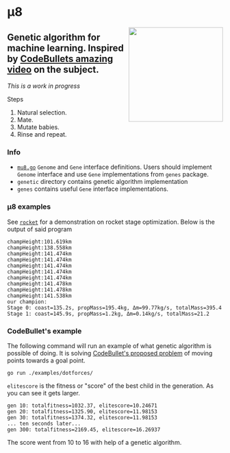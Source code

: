 # μ8

<img align="right" width="220px" src="https://user-images.githubusercontent.com/26156425/147430929-bd9adebd-9c00-4ee2-a5bd-bc8642ee9a82.png">

Genetic algorithm for machine learning. 
Inspired by [CodeBullets amazing video](https://www.youtube.com/watch?v=BOZfhUcNiqk) on the subject.
---
_This is a work in progress_

Steps
1. Natural selection.
2. Mate.
3. Mutate babies.
4. Rinse and repeat.


### Info
* [`mu8.go`](./mu8.go) `Genome` and `Gene` interface definitions. Users should implement `Genome` interface and use `Gene` implementations from `genes` package.
* `genetic` directory contains genetic algorithm implementation
* `genes` contains useful `Gene` interface implementations.

### μ8 examples
See [`rocket`](./examples/rocket/main.go) for a demonstration on rocket stage optimization. 
Below is the output of said program
```
champHeight:101.619km
champHeight:138.558km
champHeight:141.474km
champHeight:141.474km
champHeight:141.474km
champHeight:141.474km
champHeight:141.474km
champHeight:141.478km
champHeight:141.478km
champHeight:141.538km
our champion: 
Stage 0: coast=135.2s, propMass=195.4kg, Δm=99.77kg/s, totalMass=395.4
Stage 1: coast=145.9s, propMass=1.2kg, Δm=0.14kg/s, totalMass=21.2
```

### CodeBullet's example
The following command will run an example of what genetic algorithm is possible of doing.
It is solving [CodeBullet's proposed problem](https://www.youtube.com/watch?v=BOZfhUcNiqk) of moving points 
towards a goal point.
```shell
go run ./examples/dotforces/
```
`elitescore` is the fitness or "score" of the best child in the generation. As you can see it gets larger.

```
gen 10: totalfitness=1032.37, elitescore=10.24671
gen 20: totalfitness=1325.90, elitescore=11.98153
gen 30: totalfitness=1374.32, elitescore=11.98153
... ten seconds later...
gen 300: totalfitness=2169.45, elitescore=16.26937
```
The score went from 10 to 16 with help of a genetic algorithm.
